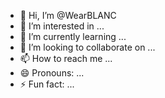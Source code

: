 - 👋 Hi, I’m @WearBLANC
- 👀 I’m interested in ...
- 🌱 I’m currently learning ...
- 💞️ I’m looking to collaborate on ...
- 📫 How to reach me ...
- 😄 Pronouns: ...
- ⚡ Fun fact: ...

<!---
WearBLANC/WearBLANC is a ✨ special ✨ repository because its `README.md` (this file) appears on your GitHub profile.
You can click the Preview link to take a look at your changes.
--->
